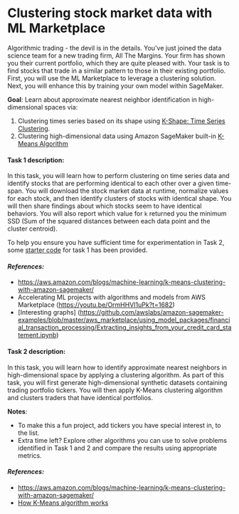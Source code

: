 # Clustering stock market data with ML Marketplace

Algorithmic trading - the devil is in the details. You've just joined the data science team for a new trading firm, All The Margins. Your firm has shown you their current portfolio, which they are quite pleased with. Your task is to find stocks that trade in a similar pattern to those in their existing portfolio. First, you will use the ML Marketplace to leverage a clustering solution. Next, you will enhance this by training your own model within SageMaker. 

**Goal**: Learn about approximate nearest neighbor identification in high-dimensional spaces via:

1. Clustering times series based on its shape using [K-Shape: Time Series Clustering](https://aws.amazon.com/marketplace/pp/Spotad-LTD-K-Shape-Time-Series-Clustering/prodview-bjbovimwn5ajs). 
2. Clustering high-dimensional data using Amazon SageMaker built-in [K-Means Algorithm](https://docs.aws.amazon.com/sagemaker/latest/dg/k-means.html)

#### Task 1 description:
In this task, you will learn how to perform clustering on time series data and identify stocks that are performing identical to each other over a given time-span. You will download the stock market data at runtime, normalize values for each stock, and then identify clusters of stocks with identical shape. You will then share findings about which stocks seem to have identical behaviors. You will also report which value for `k` returned you the minimum SSD (Sum of the squared distances between each data point and the cluster centroid). 

To help you ensure you have sufficient time for experimentation in Task 2, some [starter code](https://github.com/aws-samples/amazon-sagemaker-architecting-for-ml/blob/master/Starter-Code/Apply%20clustering%20techniques.ipynb) for task 1 has been provided. 

#### *References:*

* https://aws.amazon.com/blogs/machine-learning/k-means-clustering-with-amazon-sagemaker/
* Accelerating ML projects with algorithms and models from AWS Marketplace (https://youtu.be/OrmHHVI1uPk?t=1682)
* [Interesting graphs] (https://github.com/awslabs/amazon-sagemaker-examples/blob/master/aws_marketplace/using_model_packages/financial_transaction_processing/Extracting_insights_from_your_credit_card_statement.ipynb)

#### Task 2 description:
In this task, you will learn how to identify approximate nearest neighbors in high-dimensional space by applying a clustering algorithm. As part of this task, you will first generate high-dimensional synthetic datasets containing trading portfolio tickers. You will then apply K-Means clustering algorithm and clusters traders that have identical portfolios. 

**Notes**:

* To make this a fun project, add tickers you have special interest in, to the list.
* Extra time left? 
    Explore other algorithms you can use to solve problems identified in Task 1 and 2 and compare the results using appropriate metrics.


#### *References:*

* https://aws.amazon.com/blogs/machine-learning/k-means-clustering-with-amazon-sagemaker/
* [How K-Means algorithm works](https://docs.aws.amazon.com/sagemaker/latest/dg/algo-kmeans-tech-notes.html)
